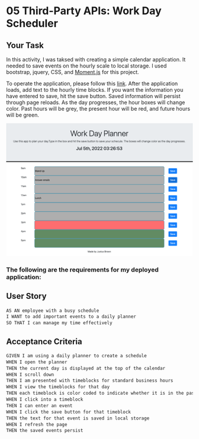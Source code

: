 # 05 Third-Party APIs: Work Day Scheduler

## Your Task

In this activity, I was taksed with creating a simple calendar application. It needed to save events on the hourly scale to local storage. I used bootstrap, jquery, CSS, and [Moment.js](https://momentjs.com/) for this project. 

To operate the application, please follow this [link](https://brownj47.github.io/work-day-planner/). After the application loads, add text to the hourly time blocks. If you want the information you have entered to save, hit the save button. Saved information will persist through page reloads. As the day progresses, the hour boxes will change color. Past hours will be grey, the present hour will be red, and future hours will be green.

![A screenshot of the deployed application](./Assets/media/Screenshot-of-depoyed-app.png)





### The following are the requirements for my deployed application:

## User Story

```md
AS AN employee with a busy schedule
I WANT to add important events to a daily planner
SO THAT I can manage my time effectively
```

## Acceptance Criteria

```md
GIVEN I am using a daily planner to create a schedule
WHEN I open the planner
THEN the current day is displayed at the top of the calendar
WHEN I scroll down
THEN I am presented with timeblocks for standard business hours
WHEN I view the timeblocks for that day
THEN each timeblock is color coded to indicate whether it is in the past, present, or future
WHEN I click into a timeblock
THEN I can enter an event
WHEN I click the save button for that timeblock
THEN the text for that event is saved in local storage
WHEN I refresh the page
THEN the saved events persist
```
